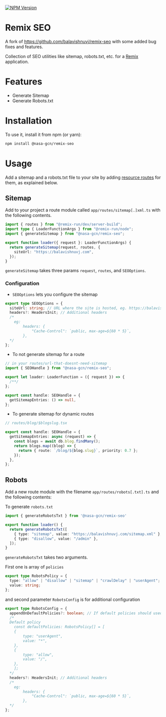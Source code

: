 [![NPM Version](https://img.shields.io/npm/v/%40nasa-gcn%2Fremix-seo)](https://www.npmjs.com/package/@nasa-gcn/remix-seo)

# Remix SEO

A fork of https://github.com/balavishnuvj/remix-seo with some added bug fixes and features.

Collection of SEO utilities like sitemap, robots.txt, etc. for a [Remix](https://remix.run/) application.

# Features

- Generate Sitemap
- Generate Robots.txt

# Installation

To use it, install it from npm (or yarn):

```sh
npm install @nasa-gcn/remix-seo
```

# Usage

Add a sitemap and a robots.txt file to your site by adding [resource routes](https://remix.run/docs/en/main/guides/resource-routes) for them, as explained below.

## Sitemap

Add to your project a route module called `app/routes/sitemap[.]xml.ts` with the following contents.

```ts
import { routes } from "@remix-run/dev/server-build";
import type { LoaderFunctionArgs } from "@remix-run/node";
import { generateSitemap } from "@nasa-gcn/remix-seo";

export function loader({ request }: LoaderFunctionArgs) {
  return generateSitemap(request, routes, {
    siteUrl: "https://balavishnuvj.com",
  });
}
```

`generateSitemap` takes three params `request`, `routes`, and `SEOOptions`.

### Configuration

- `SEOOptions` lets you configure the sitemap

```ts
export type SEOOptions = {
  siteUrl: string; // URL where the site is hosted, eg. https://balavishnuvj.com
  headers?: HeadersInit; // Additional headers
  /*
    eg:  
        headers: {
            "Cache-Control": `public, max-age=${60 * 5}`,
        },
  */
};
```

- To not generate sitemap for a route

```ts
// in your routes/url-that-doesnt-need-sitemap
import { SEOHandle } from "@nasa-gcn/remix-seo";

export let loader: LoaderFunction = ({ request }) => {
  /**/
};

export const handle: SEOHandle = {
  getSitemapEntries: () => null,
};
```

- To generate sitemap for dynamic routes

```ts
// routes/blog/$blogslug.tsx

export const handle: SEOHandle = {
  getSitemapEntries: async (request) => {
    const blogs = await db.blog.findMany();
    return blogs.map((blog) => {
      return { route: `/blog/${blog.slug}`, priority: 0.7 };
    });
  },
};
```

## Robots

Add a new route module with the filename `app/routes/robots[.txt].ts` and the
following contents:

To generate `robots.txt`

```ts
import { generateRobotsTxt } from '@nasa-gcn/remix-seo'

export function loader() {
  return generateRobotsTxt([
    { type: "sitemap", value: "https://balavishnuvj.com/sitemap.xml" },
    { type: "disallow", value: "/admin" },
  ]);
}
```

`generateRobotsTxt` takes two arguments.

First one is array of `policies`

```ts
export type RobotsPolicy = {
  type: "allow" | "disallow" | "sitemap" | "crawlDelay" | "userAgent";
  value: string;
};
```

and second parameter `RobotsConfig` is for additional configuration

```ts
export type RobotsConfig = {
  appendOnDefaultPolicies?: boolean; // If default policies should used
  /*
  Default policy
    const defaultPolicies: RobotsPolicy[] = [
    {
        type: "userAgent",
        value: "*",
    },
    {
        type: "allow",
        value: "/",
    },
    ];
  */
  headers?: HeadersInit; // Additional headers
  /*
    eg:  
        headers: {
            "Cache-Control": `public, max-age=${60 * 5}`,
        },
  */
};
```
